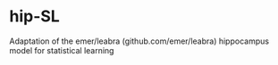 # hip-SL
Adaptation of the emer/leabra (github.com/emer/leabra) hippocampus model for statistical learning
